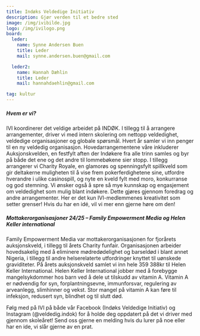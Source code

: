 ```yaml
---
title: Indøks Veldedige Initiativ
description: Gjør verden til et bedre sted
image: /img/ivibilde.jpg
logo: /img/ivilogo.png
board:
  leder:
    name: Synne Andersen Buen
    title: Leder
    mail: synne.andersen.buen@gmail.com

  leder2:
    name: Hannah Dæhlin
    title: Leder
    mail: hannahdaehlin@gmail.com

tag: kultur
---
```


##### Hvem er vi?

IVI koordinerer det veldige arbeidet på INDØK. I tillegg til å arrangere arrangementer, driver vi med intern skolering om nettopp veldedighet, veldedige organisasjoner og globale spørsmål. Hvert år samler vi inn penger til en ny veldedig organisasjon. Hovedarrangementene våre inkluderer Auksjonskvelden, en festfylt aften der Indøkere fra alle trinn samles og byr på både det ene og det andre til lommebøkene sier stopp. I tillegg arrangerer vi Charity Royale, en glamorøs og spenningsfylt spillkveld som gir deltakerne muligheten til å vise frem pokerferdighetene sine, utfordre hverandre i ulike casinospill, og nyte en kveld fylt med moro, konkurranse og god stemning. Vi ønsker også å spre så mye kunnskap og engasjement om veldedighet som mulig blant indøkere. Dette gjøres gjennom foredrag og andre arrangementer. Her er det kun IVI-medlemmenes kreativitet som setter grenser! Hvis du har en idé, vil vi mer enn gjerne høre om den!

##### Mottakerorganisasjoner 24/25 – Family Empowerment Media og Helen Keller international

Family Empowerment Media var mottakerorganisasjonen for fjorårets auksjonskveld, i tillegg til årets Charity funfair. Organisasjonen arbeider hovedsakelig med å eliminere mødredødelighet og barseldød i blant annet Nigeria, i tillegg til andre helserelaterte utfordringer knyttet til uønskede graviditeter. På årets auksjonskveld samlet vi inn hele 359 388kr til Helen Keller International. Helen Keller International jobber med å forebygge mangelsykdommer hos barn ved å dele ut tilskudd av vitamin A. Vitamin A er nødvendig for syn, forplantningsevne, immunforsvar, regulering av arveanlegg, slimhinner og vekst. Stor mangel på vitamin A kan føre til infeksjon, redusert syn, blindhet og til slutt død.

Følg med på IVI på både vår Facebook (Indøks Veldedige Initiativ) og Instagram (@veldedig.indok) for å holde deg oppdatert på det vi driver med gjennom skoleåret! Send oss gjerne en melding hvis du lurer på noe eller har en ide, vi slår gjerne av en prat.
